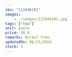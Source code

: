```yaml
---
sku: "112646101"
images:
    - ./images/112646101.jpg
tags: ["new"]
unit: piece
price: 30.8
remarks: Nickel-free.
updatedOn: 06/21/2024
stock: 5
---
```

